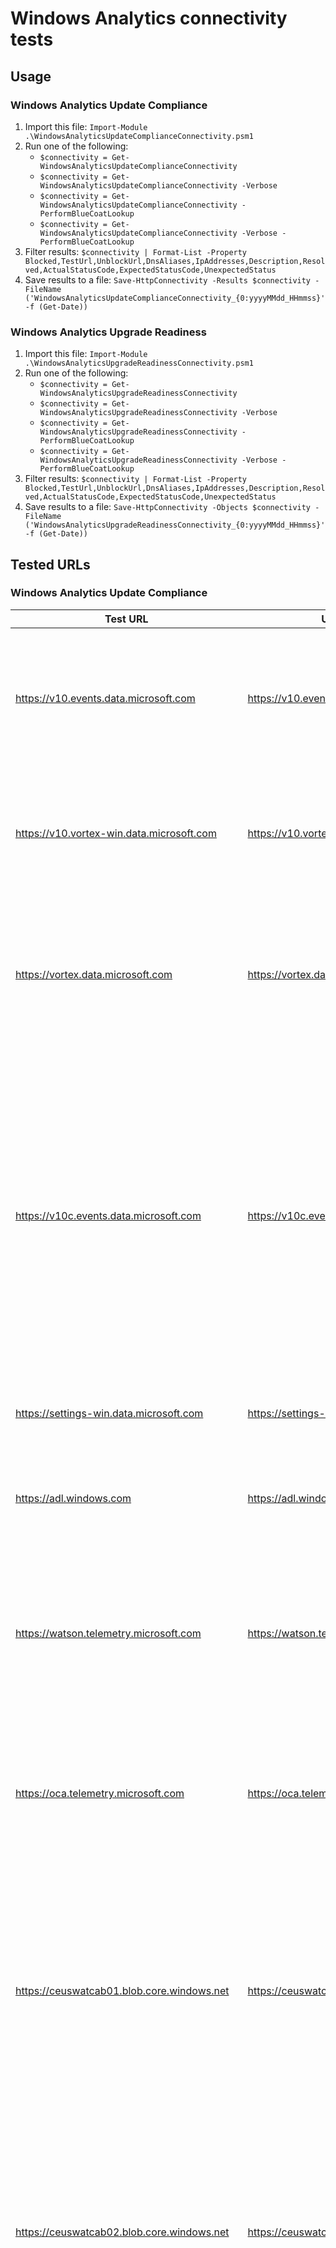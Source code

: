 # Windows Analytics connectivity tests

## Usage

### Windows Analytics Update Compliance

1. Import this file: `Import-Module .\WindowsAnalyticsUpdateComplianceConnectivity.psm1`
1. Run one of the following:
    * `$connectivity = Get-WindowsAnalyticsUpdateComplianceConnectivity`
    * `$connectivity = Get-WindowsAnalyticsUpdateComplianceConnectivity -Verbose`
    * `$connectivity = Get-WindowsAnalyticsUpdateComplianceConnectivity -PerformBlueCoatLookup`
    * `$connectivity = Get-WindowsAnalyticsUpdateComplianceConnectivity -Verbose -PerformBlueCoatLookup`
1. Filter results: `$connectivity | Format-List -Property Blocked,TestUrl,UnblockUrl,DnsAliases,IpAddresses,Description,Resolved,ActualStatusCode,ExpectedStatusCode,UnexpectedStatus`
1. Save results to a file: `Save-HttpConnectivity -Results $connectivity -FileName ('WindowsAnalyticsUpdateComplianceConnectivity_{0:yyyyMMdd_HHmmss}' -f (Get-Date))`

### Windows Analytics Upgrade Readiness

1. Import this file: `Import-Module .\WindowsAnalyticsUpgradeReadinessConnectivity.psm1`
1. Run one of the following:
    * `$connectivity = Get-WindowsAnalyticsUpgradeReadinessConnectivity`
    * `$connectivity = Get-WindowsAnalyticsUpgradeReadinessConnectivity -Verbose`
    * `$connectivity = Get-WindowsAnalyticsUpgradeReadinessConnectivity -PerformBlueCoatLookup`
    * `$connectivity = Get-WindowsAnalyticsUpgradeReadinessConnectivity -Verbose -PerformBlueCoatLookup`
1. Filter results: `$connectivity | Format-List -Property Blocked,TestUrl,UnblockUrl,DnsAliases,IpAddresses,Description,Resolved,ActualStatusCode,ExpectedStatusCode,UnexpectedStatus`
1. Save results to a file: `Save-HttpConnectivity -Objects $connectivity -FileName ('WindowsAnalyticsUpgradeReadinessConnectivity_{0:yyyyMMdd_HHmmss}' -f (Get-Date))`

## Tested URLs

### Windows Analytics Update Compliance

| Test URL | URL to Unblock | Description |
| -- | -- | -- |
| <https://v10.events.data.microsoft.com> | <https://v10.events.data.microsoft.com> | Connected User Experience and Diagnostic component endpoint for use with Windows 10 1803 and later. |
| <https://v10.vortex-win.data.microsoft.com> | <https://v10.vortex-win.data.microsoft.com> | Connected User Experience and Diagnostic component endpoint for Windows 10 1709 and earlier. |
| <https://vortex.data.microsoft.com> | <https://vortex.data.microsoft.com> | Connected User Experience and Diagnostic component endpoint for operating systems older than Windows 10. |
| <https://v10c.events.data.microsoft.com> | <https://v10c.events.data.microsoft.com> | Connected User Experience and Diagnostic component endpoint for use with Windows 10 releases that have the September 2018, or later, Cumulative Update installed: KB4457127 (1607), KB4457141 (1703), KB4457136 (1709), KB4458469 (1803). |
| <https://settings-win.data.microsoft.com> | <https://settings-win.data.microsoft.com> | Enables the compatibility update to send data to Microsoft. |
| <https://adl.windows.com> | <https://adl.windows.com> | Allows the compatibility update to receive the latest compatibility data from Microsoft. |
| <https://watson.telemetry.microsoft.com> | <https://watson.telemetry.microsoft.com> | Windows Error Reporting (WER); required for Device Health and Update Compliance AV reports. Not used by Upgrade Readiness. |
| <https://oca.telemetry.microsoft.com> | <https://oca.telemetry.microsoft.com> | Online Crash Analysis; required for Device Health and Update Compliance AV reports. Not used by Upgrade Readiness. |
| <https://ceuswatcab01.blob.core.windows.net> | <https://ceuswatcab01.blob.core.windows.net> | Windows Error Reporting (WER) required for Device Health and Update Compliance AV reports in Windows 10 1809 and later. Not used by Upgrade Readiness. Central US data center #1. |
| <https://ceuswatcab02.blob.core.windows.net> | <https://ceuswatcab02.blob.core.windows.net> | Windows Error Reporting (WER) required for Device Health and Update Compliance AV reports in Windows 10 1809 and later. Not used by Upgrade Readiness. Central US data center #2. |
| <https://eaus2watcab01.blob.core.windows.net> | <https://eaus2watcab01.blob.core.windows.net> | Windows Error Reporting (WER) required for Device Health and Update Compliance AV reports in Windows 10 1809 and later. Not used by Upgrade Readiness. Eastern US data center #1. |
| <https://eaus2watcab02.blob.core.windows.net> | <https://eaus2watcab02.blob.core.windows.net> | Windows Error Reporting (WER) required for Device Health and Update Compliance AV reports in Windows 10 1809 and later. Not used by Upgrade Readiness. Eastern US data center #2. |
| <https://weus2watcab01.blob.core.windows.net> | <https://weus2watcab01.blob.core.windows.net> | Windows Error Reporting (WER) required for Device Health and Update Compliance AV reports in Windows 10 1809 and later. Not used by Upgrade Readiness. Western US data center #1. |
| <https://weus2watcab02.blob.core.windows.net> | <https://weus2watcab02.blob.core.windows.net> | Windows Error Reporting (WER) required for Device Health and Update Compliance AV reports in Windows 10 1809 and later. Not used by Upgrade Readiness. Western US data center #2. |

### Windows Analytics Upgrade Readiness

| Test URL | URL to Unblock | Description |
| -- | -- | -- |
| <https://v10.events.data.microsoft.com> | <https://v10.events.data.microsoft.com> | Connected User Experience and Diagnostic component endpoint for use with Windows 10 1803 and later. |
| <https://v10.vortex-win.data.microsoft.com> | <https://v10.vortex-win.data.microsoft.com> | Connected User Experience and Diagnostic component endpoint for Windows 10 1709 and earlier. |
| <https://vortex.data.microsoft.com> | <https://v10.vortex-win.data.microsoft.com> | Connected User Experience and Diagnostic component endpoint for operating systems older than Windows 10. |
| <https://v10c.events.data.microsoft.com> | <https://v10c.events.data.microsoft.com> | Connected User Experience and Diagnostic component endpoint for use with Windows 10 releases that have the September 20/26 2018 updates installed: KB4457127 (1607), KB4457141 (1703), KB4457136 (1709), KB4458469 (1803). |
| <https://settings-win.data.microsoft.com> | <https://settings-win.data.microsoft.com> | Enables the compatibility update to send data to Microsoft. |
| <https://adl.windows.com> | <https://adl.windows.com> | Allows the compatibility update to receive the latest compatibility data from Microsoft. |

## References

* [Enrolling devices in Windows Analytics - Enable data sharing](https://docs.microsoft.com/en-us/windows/deployment/update/windows-analytics-get-started#enable-data-sharing)
* [Upgrade Readiness data sharing](https://docs.microsoft.com/en-us/windows/deployment/upgrade/upgrade-readiness-data-sharing)
* [Configure Windows diagnostic data in your organization - Endpoints](https://docs.microsoft.com/en-us/windows/privacy/configure-windows-diagnostic-data-in-your-organization#endpoints)
* [Understanding connectivity scenarios and the deployment script](https://blogs.technet.microsoft.com/upgradeanalytics/2017/03/10/understanding-connectivity-scenarios-and-the-deployment-script)
* [Upgrade Readiness Client Configuration](https://blogs.technet.microsoft.com/ukplatforms/2017/03/13/upgrade-readiness-client-configuration)
